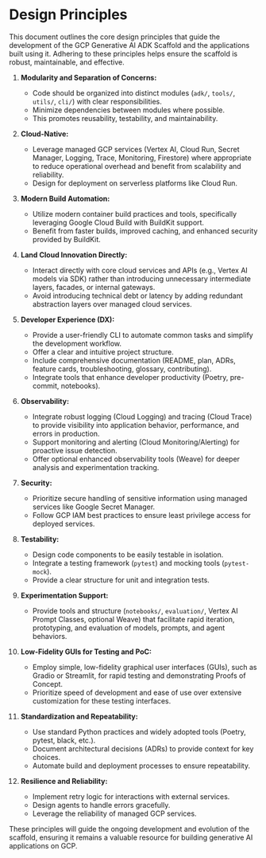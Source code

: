 # Design Principles

This document outlines the core design principles that guide the development of the GCP Generative AI ADK Scaffold and the applications built using it. Adhering to these principles helps ensure the scaffold is robust, maintainable, and effective.

1.  **Modularity and Separation of Concerns:**
    *   Code should be organized into distinct modules (`adk/`, `tools/`, `utils/`, `cli/`) with clear responsibilities.
    *   Minimize dependencies between modules where possible.
    *   This promotes reusability, testability, and maintainability.

2.  **Cloud-Native:**
    *   Leverage managed GCP services (Vertex AI, Cloud Run, Secret Manager, Logging, Trace, Monitoring, Firestore) where appropriate to reduce operational overhead and benefit from scalability and reliability.
    *   Design for deployment on serverless platforms like Cloud Run.

3.  **Modern Build Automation:**
    *   Utilize modern container build practices and tools, specifically leveraging Google Cloud Build with BuildKit support.
    *   Benefit from faster builds, improved caching, and enhanced security provided by BuildKit.

4.  **Land Cloud Innovation Directly:**
    *   Interact directly with core cloud services and APIs (e.g., Vertex AI models via SDK) rather than introducing unnecessary intermediate layers, facades, or internal gateways.
    *   Avoid introducing technical debt or latency by adding redundant abstraction layers over managed cloud services.

5.  **Developer Experience (DX):**
    *   Provide a user-friendly CLI to automate common tasks and simplify the development workflow.
    *   Offer a clear and intuitive project structure.
    *   Include comprehensive documentation (README, plan, ADRs, feature cards, troubleshooting, glossary, contributing).
    *   Integrate tools that enhance developer productivity (Poetry, pre-commit, notebooks).

6.  **Observability:**
    *   Integrate robust logging (Cloud Logging) and tracing (Cloud Trace) to provide visibility into application behavior, performance, and errors in production.
    *   Support monitoring and alerting (Cloud Monitoring/Alerting) for proactive issue detection.
    *   Offer optional enhanced observability tools (Weave) for deeper analysis and experimentation tracking.

7.  **Security:**
    *   Prioritize secure handling of sensitive information using managed services like Google Secret Manager.
    *   Follow GCP IAM best practices to ensure least privilege access for deployed services.

8.  **Testability:**
    *   Design code components to be easily testable in isolation.
    *   Integrate a testing framework (`pytest`) and mocking tools (`pytest-mock`).
    *   Provide a clear structure for unit and integration tests.

9.  **Experimentation Support:**
    *   Provide tools and structure (`notebooks/`, `evaluation/`, Vertex AI Prompt Classes, optional Weave) that facilitate rapid iteration, prototyping, and evaluation of models, prompts, and agent behaviors.

10. **Low-Fidelity GUIs for Testing and PoC:**
    *   Employ simple, low-fidelity graphical user interfaces (GUIs), such as Gradio or Streamlit, for rapid testing and demonstrating Proofs of Concept.
    *   Prioritize speed of development and ease of use over extensive customization for these testing interfaces.

11. **Standardization and Repeatability:**
    *   Use standard Python practices and widely adopted tools (Poetry, pytest, black, etc.).
    *   Document architectural decisions (ADRs) to provide context for key choices.
    *   Automate build and deployment processes to ensure repeatability.

12. **Resilience and Reliability:**
    *   Implement retry logic for interactions with external services.
    *   Design agents to handle errors gracefully.
    *   Leverage the reliability of managed GCP services.

These principles will guide the ongoing development and evolution of the scaffold, ensuring it remains a valuable resource for building generative AI applications on GCP.
